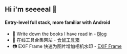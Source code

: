 ## Hi i'm seeeeal 👋

#### Entry-level full stack, more familiar with Android

- 📒 Write down the books I have read in - [Blog](https://seeeeal.fun)
- 🔧 在线工具合集网站 - [仓鼠工具箱](https://www.hamstertools.org)
- 📷 EXIF Frame 快速为图片增加相机水印 - [EXIF Frame](https://exifframe.org)

<!--
**seeeeal/seeeeal** is a ✨ _special_ ✨ repository because its `README.md` (this file) appears on your GitHub profile.

Here are some ideas to get you started:

- 🔭 I’m currently working on ...
- 🌱 I’m currently learning ...
- 👯 I’m looking to collaborate on ...
- 🤔 I’m looking for help with ...
- 💬 Ask me about ...
- 📫 How to reach me: ...
- 😄 Pronouns: ...
- ⚡ Fun fact: ...
-->
